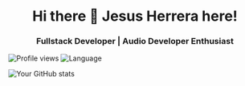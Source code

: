 <h1 align="center">
Hi there 👋 Jesus Herrera here!
</h1>
<h3 align="center">Fullstack Developer | Audio Developer Enthusiast</h3>

![Profile views](https://hits.seeyoufarm.com/api/count/incr/badge.svg?url=https://github.com/jesusherrera94&title=Profile%20Views&edge_flat=true) ![Language](https://img.shields.io/badge/Language-EN%20%7C%20ES-blue)


![Your GitHub stats](https://github-readme-stats.vercel.app/api/top-langs/?username=jesusherrera94&layout=compact&hide=css,scss,less&title=Top%20Languages)


<!--
**jesusherrera94/jesusherrera94** is a ✨ _special_ ✨ repository because its `README.md` (this file) appears on your GitHub profile.

Here are some ideas to get you started:

- 🔭 I’m currently working on ...
- 🌱 I’m currently learning ...
- 👯 I’m looking to collaborate on ...
- 🤔 I’m looking for help with ...
- 💬 Ask me about ...
- 📫 How to reach me: ...
- 😄 Pronouns: ...
- ⚡ Fun fact: ...
-->
